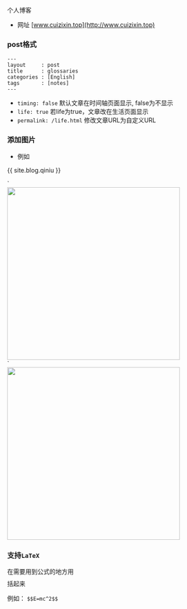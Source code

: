 个人博客
- 网址 [www.cuizixin.top](http://www.cuizixin.top)

### post格式
```
---
layout     : post
title      : glossaries
categories : [English]
tags       : [notes]
---
```
- `timing: false` 默认文章在时间轴页面显示, false为不显示
- `life: true` 若life为true，文章改在生活页面显示
- `permalink: /life.html` 修改文章URL为自定义URL

### 添加图片
- 例如
<p>{{ site.blog.qiniu }}</p>
`<br><img src={{ site.blog.qiniu }}"b22dabc5b72748509379fd2c7837dfcd.png" height="400"><br>`
<br><img src={{ site.blog.qiniu }}"b22dabc5b72748509379fd2c7837dfcd.png" height="400"><br>

### 支持`LaTeX`

在需要用到公式的地方用$$ $$括起来

例如：
`$$E=mc^2$$`
